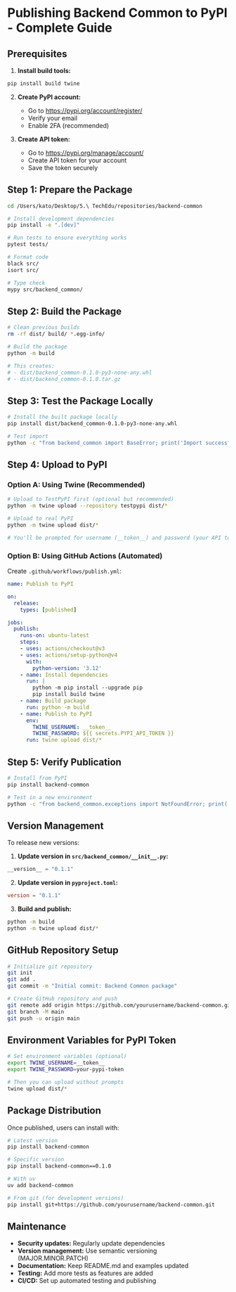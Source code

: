 # Publishing Backend Common to PyPI - Complete Guide

## Prerequisites

1. **Install build tools:**
```bash
pip install build twine
```

2. **Create PyPI account:**
   - Go to https://pypi.org/account/register/
   - Verify your email
   - Enable 2FA (recommended)

3. **Create API token:**
   - Go to https://pypi.org/manage/account/
   - Create API token for your account
   - Save the token securely

## Step 1: Prepare the Package

```bash
cd /Users/kato/Desktop/5.\ TechEdu/repositories/backend-common

# Install development dependencies
pip install -e ".[dev]"

# Run tests to ensure everything works
pytest tests/

# Format code
black src/
isort src/

# Type check
mypy src/backend_common/
```

## Step 2: Build the Package

```bash
# Clean previous builds
rm -rf dist/ build/ *.egg-info/

# Build the package
python -m build

# This creates:
# - dist/backend_common-0.1.0-py3-none-any.whl
# - dist/backend_common-0.1.0.tar.gz
```

## Step 3: Test the Package Locally

```bash
# Install the built package locally
pip install dist/backend_common-0.1.0-py3-none-any.whl

# Test import
python -c "from backend_common import BaseError; print('Import successful!')"
```

## Step 4: Upload to PyPI

### Option A: Using Twine (Recommended)

```bash
# Upload to TestPyPI first (optional but recommended)
python -m twine upload --repository testpypi dist/*

# Upload to real PyPI
python -m twine upload dist/*

# You'll be prompted for username (__token__) and password (your API token)
```

### Option B: Using GitHub Actions (Automated)

Create `.github/workflows/publish.yml`:

```yaml
name: Publish to PyPI

on:
  release:
    types: [published]

jobs:
  publish:
    runs-on: ubuntu-latest
    steps:
    - uses: actions/checkout@v3
    - uses: actions/setup-python@v4
      with:
        python-version: '3.12'
    - name: Install dependencies
      run: |
        python -m pip install --upgrade pip
        pip install build twine
    - name: Build package
      run: python -m build
    - name: Publish to PyPI
      env:
        TWINE_USERNAME: __token__
        TWINE_PASSWORD: ${{ secrets.PYPI_API_TOKEN }}
      run: twine upload dist/*
```

## Step 5: Verify Publication

```bash
# Install from PyPI
pip install backend-common

# Test in a new environment
python -c "from backend_common.exceptions import NotFoundError; print('Success!')"
```

## Version Management

To release new versions:

1. **Update version in `src/backend_common/__init__.py`:**
```python
__version__ = "0.1.1"
```

2. **Update version in `pyproject.toml`:**
```toml
version = "0.1.1"
```

3. **Build and publish:**
```bash
python -m build
python -m twine upload dist/*
```

## GitHub Repository Setup

```bash
# Initialize git repository
git init
git add .
git commit -m "Initial commit: Backend Common package"

# Create GitHub repository and push
git remote add origin https://github.com/yourusername/backend-common.git
git branch -M main
git push -u origin main
```

## Environment Variables for PyPI Token

```bash
# Set environment variables (optional)
export TWINE_USERNAME=__token__
export TWINE_PASSWORD=your-pypi-token

# Then you can upload without prompts
twine upload dist/*
```

## Package Distribution

Once published, users can install with:

```bash
# Latest version
pip install backend-common

# Specific version
pip install backend-common==0.1.0

# With uv
uv add backend-common

# From git (for development versions)
pip install git+https://github.com/yourusername/backend-common.git
```

## Maintenance

- **Security updates:** Regularly update dependencies
- **Version management:** Use semantic versioning (MAJOR.MINOR.PATCH)
- **Documentation:** Keep README.md and examples updated
- **Testing:** Add more tests as features are added
- **CI/CD:** Set up automated testing and publishing

